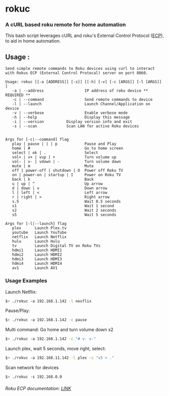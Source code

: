 # rokuc

### A cURL based roku remote for home automation

This bash script leverages cURL and roku's External Control Protocol ([ECP](https://developer.roku.com/docs/developer-program/debugging/external-control-api.md)), to aid in home automation.

## Usage :

```
Send simple remote commands to Roku devices using curl to interact with Rokus ECP (External Control Protocal) server on port 8060.

Usage: rokuc [[-a [ADDRESS]] [-s]] [[-h] [-v] [-c [ARGS]] [-l [ARGS]] ]
   -a | --address                  IP address of roku device ** REQUIRED **
   -c | --command                  Send remote commands to device
   -l | --launch                   Launch Channel/Application on device
   -v | --verbose                  Enable verbose mode
   -h | --help                     Display this message
   -i | --version		   Display version info and exit
   -s | --scan	 		   Scan LAN for active Roku devices


Args for [-c|--command] flag
   play | pause | | | p            Pause and Play
   home | #                        Go to home screen
   select | ok | .                 Select
   vol+ | v+ | vup | +             Turn volume up
   vol- | v- | vdown | -           Turn volume down
   mute | m                        Mute
   off | power-off | shutdown | O  Power off Roku TV
   on | power-on | startup | I     Power on Roku TV
   back | k                        Back
   u | up | ^                      Up arrow
   d | down | v                    Down arrow
   l | left | <                    Left arrow
   r | right | >                   Right arrow
   s.5                             Wait 0.5 seconds
   s1                              Wait 1 second
   s2                              Wait 2 seconds
   s5                              Wait 5 seconds

Args for [-l|--launch] flag
   plex      Launch Plex.tv
   youtube   Launch YouTube 
   netflix   Launch Netflix
   hulu      Launch Hulu
   tv        Launch Digital TV on Roku TVs
   hdmi1     Launch HDMI1
   hdmi2     Launch HDMI2
   hdmi3     Launch HDMI3
   hdmi4     Launch HDMI4
   av1       Launch AV1

```
### Usage Examples

Launch Netflix:

```bash
$> ./rokuc -a 192.168.1.142 -l nexflix
```

Pause/Play:

```bash
$> ./rokuc -a 192.168.1.142 -c pause
```

Multi command: Go home and turn volume down x2

```bash
$> ./rokuc -a 192.168.1.142 -c "# v- v-"
```

Launch plex, wait 5 seconds, move right, select:

```bash
$> ./rokuc -a 192.168.11.142 -l plex -c "s5 > ."
```

Scan network for devices 

```bash
$> ./rokuc -s 192.168.0.0
```



###### Roku ECP documentation: [LINK](https://developer.roku.com/docs/developer-program/debugging/external-control-api.md)


